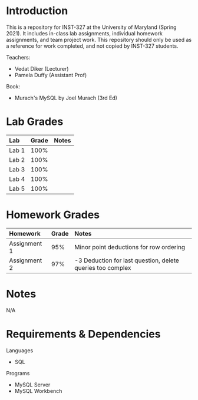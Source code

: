 # Introduction
This is a repository for INST-327 at the University of Maryland (Spring 2021). It includes in-class lab assignments, individual homework assignments, and team project work. This repository should only be used as a reference for work completed, and not copied by INST-327 students.

Teachers:
- Vedat Diker (Lecturer)
- Pamela Duffy (Assistant Prof)

Book:
- Murach's MySQL by Joel Murach (3rd Ed)

# Lab Grades

|Lab|Grade|Notes|
|:-|:-|:-|
|Lab 1|100%|
|Lab 2|100%|
|Lab 3|100%|
|Lab 4|100%|
|Lab 5|100%|

# Homework Grades

|Homework|Grade|Notes|
|:-|:-|:-|
|Assignment 1|95%|Minor point deductions for row ordering|
|Assignment 2|97%|-3 Deduction for last question, delete queries too complex|

# Notes
N/A

# Requirements & Dependencies
Languages
- SQL

Programs
- MySQL Server
- MySQL Workbench
